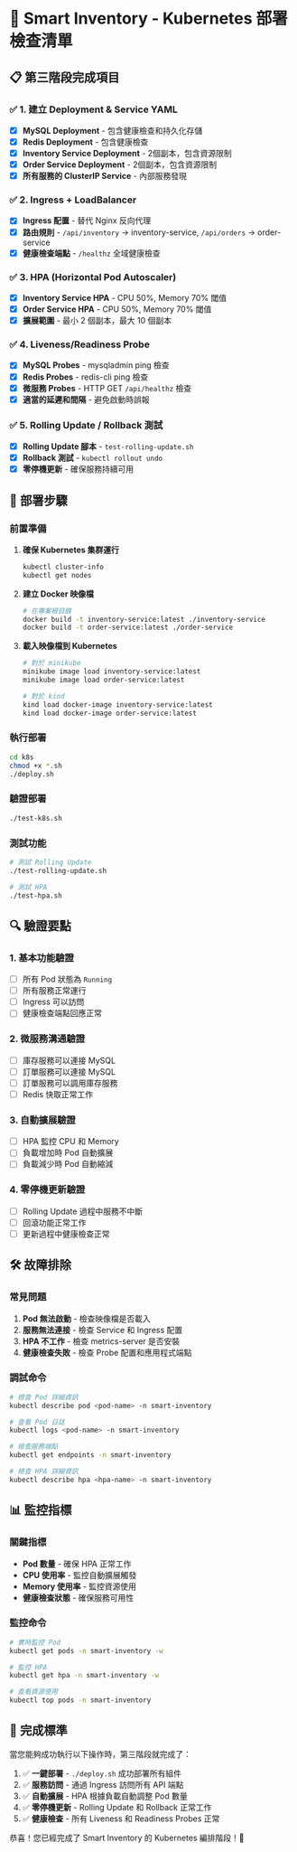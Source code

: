 # 🚀 Smart Inventory - Kubernetes 部署檢查清單

## 📋 第三階段完成項目

### ✅ 1. 建立 Deployment & Service YAML
- [x] **MySQL Deployment** - 包含健康檢查和持久化存儲
- [x] **Redis Deployment** - 包含健康檢查
- [x] **Inventory Service Deployment** - 2個副本，包含資源限制
- [x] **Order Service Deployment** - 2個副本，包含資源限制
- [x] **所有服務的 ClusterIP Service** - 內部服務發現

### ✅ 2. Ingress + LoadBalancer
- [x] **Ingress 配置** - 替代 Nginx 反向代理
- [x] **路由規則** - `/api/inventory` → inventory-service, `/api/orders` → order-service
- [x] **健康檢查端點** - `/healthz` 全域健康檢查

### ✅ 3. HPA (Horizontal Pod Autoscaler)
- [x] **Inventory Service HPA** - CPU 50%, Memory 70% 閾值
- [x] **Order Service HPA** - CPU 50%, Memory 70% 閾值
- [x] **擴展範圍** - 最小 2 個副本，最大 10 個副本

### ✅ 4. Liveness/Readiness Probe
- [x] **MySQL Probes** - mysqladmin ping 檢查
- [x] **Redis Probes** - redis-cli ping 檢查
- [x] **微服務 Probes** - HTTP GET `/api/healthz` 檢查
- [x] **適當的延遲和間隔** - 避免啟動時誤報

### ✅ 5. Rolling Update / Rollback 測試
- [x] **Rolling Update 腳本** - `test-rolling-update.sh`
- [x] **Rollback 測試** - `kubectl rollout undo`
- [x] **零停機更新** - 確保服務持續可用

## 🎯 部署步驟

### 前置準備
1. **確保 Kubernetes 集群運行**
   ```bash
   kubectl cluster-info
   kubectl get nodes
   ```

2. **建立 Docker 映像檔**
   ```bash
   # 在專案根目錄
   docker build -t inventory-service:latest ./inventory-service
   docker build -t order-service:latest ./order-service
   ```

3. **載入映像檔到 Kubernetes**
   ```bash
   # 對於 minikube
   minikube image load inventory-service:latest
   minikube image load order-service:latest
   
   # 對於 kind
   kind load docker-image inventory-service:latest
   kind load docker-image order-service:latest
   ```

### 執行部署
```bash
cd k8s
chmod +x *.sh
./deploy.sh
```

### 驗證部署
```bash
./test-k8s.sh
```

### 測試功能
```bash
# 測試 Rolling Update
./test-rolling-update.sh

# 測試 HPA
./test-hpa.sh
```

## 🔍 驗證要點

### 1. 基本功能驗證
- [ ] 所有 Pod 狀態為 `Running`
- [ ] 所有服務正常運行
- [ ] Ingress 可以訪問
- [ ] 健康檢查端點回應正常

### 2. 微服務溝通驗證
- [ ] 庫存服務可以連接 MySQL
- [ ] 訂單服務可以連接 MySQL
- [ ] 訂單服務可以調用庫存服務
- [ ] Redis 快取正常工作

### 3. 自動擴展驗證
- [ ] HPA 監控 CPU 和 Memory
- [ ] 負載增加時 Pod 自動擴展
- [ ] 負載減少時 Pod 自動縮減

### 4. 零停機更新驗證
- [ ] Rolling Update 過程中服務不中斷
- [ ] 回滾功能正常工作
- [ ] 更新過程中健康檢查正常

## 🛠️ 故障排除

### 常見問題
1. **Pod 無法啟動** - 檢查映像檔是否載入
2. **服務無法連接** - 檢查 Service 和 Ingress 配置
3. **HPA 不工作** - 檢查 metrics-server 是否安裝
4. **健康檢查失敗** - 檢查 Probe 配置和應用程式端點

### 調試命令
```bash
# 檢查 Pod 詳細資訊
kubectl describe pod <pod-name> -n smart-inventory

# 查看 Pod 日誌
kubectl logs <pod-name> -n smart-inventory

# 檢查服務端點
kubectl get endpoints -n smart-inventory

# 檢查 HPA 詳細資訊
kubectl describe hpa <hpa-name> -n smart-inventory
```

## 📊 監控指標

### 關鍵指標
- **Pod 數量** - 確保 HPA 正常工作
- **CPU 使用率** - 監控自動擴展觸發
- **Memory 使用率** - 監控資源使用
- **健康檢查狀態** - 確保服務可用性

### 監控命令
```bash
# 實時監控 Pod
kubectl get pods -n smart-inventory -w

# 監控 HPA
kubectl get hpa -n smart-inventory -w

# 查看資源使用
kubectl top pods -n smart-inventory
```

## 🎉 完成標準

當您能夠成功執行以下操作時，第三階段就完成了：

1. ✅ **一鍵部署** - `./deploy.sh` 成功部署所有組件
2. ✅ **服務訪問** - 通過 Ingress 訪問所有 API 端點
3. ✅ **自動擴展** - HPA 根據負載自動調整 Pod 數量
4. ✅ **零停機更新** - Rolling Update 和 Rollback 正常工作
5. ✅ **健康檢查** - 所有 Liveness 和 Readiness Probes 正常

恭喜！您已經完成了 Smart Inventory 的 Kubernetes 編排階段！🎊
